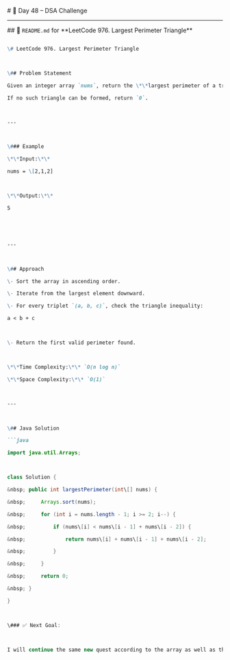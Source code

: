 \# 🚀 Day 48 – DSA Challenge





---



\## 📘 `README.md` for \*\*LeetCode 976. Largest Perimeter Triangle\*\*

```markdown

\# LeetCode 976. Largest Perimeter Triangle



\## Problem Statement

Given an integer array `nums`, return the \*\*largest perimeter of a triangle\*\* with a non-zero area, formed from three lengths in `nums`.  

If no such triangle can be formed, return `0`.



---



\### Example

\*\*Input:\*\*

nums = \[2,1,2]



\*\*Output:\*\*

5





---



\## Approach

\- Sort the array in ascending order.

\- Iterate from the largest element downward.

\- For every triplet `(a, b, c)`, check the triangle inequality:  

a < b + c



\- Return the first valid perimeter found.



\*\*Time Complexity:\*\* `O(n log n)`  

\*\*Space Complexity:\*\* `O(1)`



---



\## Java Solution

```java

import java.util.Arrays;



class Solution {

&nbsp; public int largestPerimeter(int\[] nums) {

&nbsp;     Arrays.sort(nums);

&nbsp;     for (int i = nums.length - 1; i >= 2; i--) {

&nbsp;         if (nums\[i] < nums\[i - 1] + nums\[i - 2]) {

&nbsp;             return nums\[i] + nums\[i - 1] + nums\[i - 2];

&nbsp;         }

&nbsp;     }

&nbsp;     return 0;

&nbsp; }

}



\### ✅ Next Goal:



I will continue the same new quest according to the array as well as the string and Linked list

